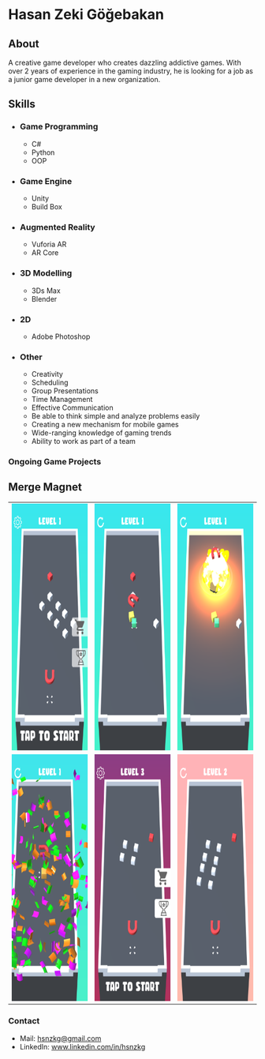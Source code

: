 # Hasan Zeki Göğebakan
## About
A creative game developer who creates dazzling addictive games.
With over 2 years of experience in the gaming industry, he is looking
for a job as a junior game developer in a new organization.
## Skills
- ### Game Programming
  - C#
  - Python
  - OOP
- ### Game Engine
  - Unity
  - Build Box
- ### Augmented Reality
  - Vuforia AR
  - AR Core
- ### 3D Modelling
  - 3Ds Max
  - Blender
- ### 2D
  - Adobe Photoshop
- ### Other
  - Creativity
  - Scheduling
  - Group Presentations
  - Time Management
  - Effective Communication
  - Be able to think simple and analyze problems easily
  - Creating a new mechanism for mobile games
  - Wide-ranging knowledge of gaming trends
  - Ability to work as part of a team
### Ongoing Game Projects
## Merge Magnet
<table>
<tr><td>
<div align="left"><img src="Projects/MergeMagnet.png"height="500" width="250"></div>
</td><td>
<div align="right"><img src="Projects/MergeMagnet1.png"height="500" width="250"></div>
</td><td>
<div align="right"><img src="Projects/MergeMagnet2.png"height="500" width="250"></div>
</td></tr>
<tr><td>
<div align="left"><img src="Projects/MergeMagnet3.png"height="500" width="250"></div>
</td><td>
<div align="right"><img src="Projects/MergeMagnet4.png"height="500" width="250"></div>
</td><td>
<div align="right"><img src="Projects/MergeMagnet5.png"height="500" width="250"></div>
</td></tr>
</table>

### Contact
- Mail: hsnzkg@gmail.com
- LinkedIn: www.linkedin.com/in/hsnzkg



